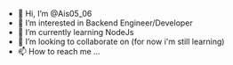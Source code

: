 - 👋 Hi, I’m @Ais05_06
- 👀 I’m interested in Backend Engineer/Developer
- 🌱 I’m currently learning NodeJs
- 💞️ I’m looking to collaborate on (for now i'm still learning)
- 📫 How to reach me ...

<!---
Aris0506/Aris0506 is a ✨ special ✨ repository because its `README.md` (this file) appears on your GitHub profile.
You can click the Preview link to take a look at your changes.
--->
